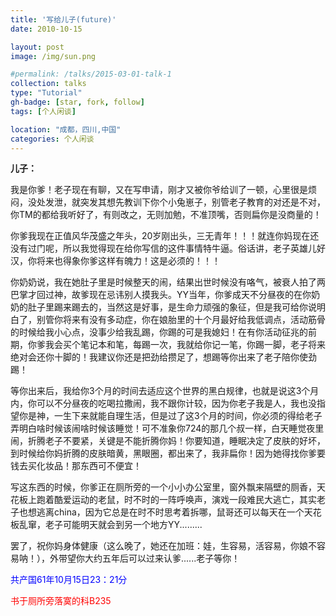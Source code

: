 ```yaml
---
title: '写给儿子(future)'
date: 2010-10-15

layout: post
image: /img/sun.png

#permalink: /talks/2015-03-01-talk-1
collection: talks
type: "Tutorial"
gh-badge: [star, fork, follow]
tags: [个人闲谈]

location: "成都，四川,中国"
categories: 个人闲谈
---
```


**儿子：**

我是你爹！老子现在有聊，又在写申请，刚才又被你爷给训了一顿，心里很是烦闷，没处发泄，就突发其想先教训下你个小兔崽子，别管老子教育的对还是不对，你TM的都给我听好了，有则改之，无则加勉，不准顶嘴，否则扁你是没商量的！

你爹我现在正值风华茂盛之年头，20岁刚出头，三无青年！！！就连你妈现在还没有过门呢，所以我觉得现在给你写信的这件事情特牛逼。俗话讲，老子英雄儿好汉，你将来也得象你爹这样有魄力！这是必须的！！！

你奶奶说，我在她肚子里是时候整天的闹，结果出世时候没有咯气，被衰人拍了两巴掌才回过神，故爹现在忌讳别人摸我头。YY当年，你爹成天不分昼夜的在你奶奶的肚子里踢来踢去的，当然这是好事，是生命力顽强的象征，但是我可给你说明白了，别管你将来有没有多动症，你在娘胎里的十个月最好给我低调点，活动筋骨的时候给我小心点，没事少给我乱踢，你踢的可是我媳妇！在有你活动征兆的前期，你爹我会买个笔记本和笔，每踢一次，我就给你记一笔，你踢一脚，老子将来绝对会还你十脚的！我建议你还是把劲给攒足了，想踢等你出来了老子陪你使劲踢！

等你出来后，我给你3个月的时间去适应这个世界的黑白规律，也就是说这3个月内，你可以不分昼夜的吃喝拉撒闹，我不跟你计较，因为你老子我是人，我也没指望你是神，一生下来就能自理生活，但是过了这3个月的时间，你必须的得给老子弄明白啥时候该闹啥时候该睡觉！可不准象你724的那几个叔一样，白天睡觉夜里闹，折腾老子不要紧，关键是不能折腾你妈！你要知道，睡眠决定了皮肤的好坏，到时候给你妈折腾的皮肤暗黄，黑眼圈，都出来了，我非扁你！因为她得找你爹要钱去买化妆品！那东西可不便宜！

写这东西的时候，你爹正在厕所旁的一个小小办公室里，窗外飘来隔壁的厕香，天花板上跑着酷爱运动的老鼠，时不时的一阵呼唤声，演戏一段难民大逃亡，其实老子也想逃离china，因为它总是在时不时思考着拆哪，鼠哥还可以每天在一个天花板乱窜，老子可能明天就会到另一个地方YY.........

罢了，祝你妈身体健康（这么晚了，她还在加班：娃，生容易，活容易，你娘不容易呐！），外带望你大约五年后可以过来认爹......老子等你！

<font color=blue>共产国61年10月15日23：21分</font>

<font color=red>书于厕所旁落寞的科B235</font>

                                                                                                                                                                                          
